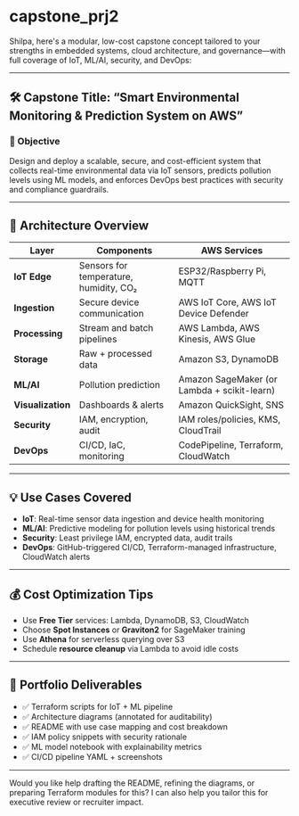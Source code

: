 # capstone_prj2

Shilpa, here's a modular, low-cost capstone concept tailored to your strengths in embedded systems, cloud architecture, and governance—with full coverage of IoT, ML/AI, security, and DevOps:

---

## 🛠️ Capstone Title: “Smart Environmental Monitoring & Prediction System on AWS”

### 🎯 Objective
Design and deploy a scalable, secure, and cost-efficient system that collects real-time environmental data via IoT sensors, predicts pollution levels using ML models, and enforces DevOps best practices with security and compliance guardrails.

---

## 🧩 Architecture Overview

| Layer | Components | AWS Services |
|------|------------|--------------|
| **IoT Edge** | Sensors for temperature, humidity, CO₂ | ESP32/Raspberry Pi, MQTT |
| **Ingestion** | Secure device communication | AWS IoT Core, AWS IoT Device Defender |
| **Processing** | Stream and batch pipelines | AWS Lambda, AWS Kinesis, AWS Glue |
| **Storage** | Raw + processed data | Amazon S3, DynamoDB |
| **ML/AI** | Pollution prediction | Amazon SageMaker (or Lambda + scikit-learn) |
| **Visualization** | Dashboards & alerts | Amazon QuickSight, SNS |
| **Security** | IAM, encryption, audit | IAM roles/policies, KMS, CloudTrail |
| **DevOps** | CI/CD, IaC, monitoring | CodePipeline, Terraform, CloudWatch |

---

## 💡 Use Cases Covered

- **IoT**: Real-time sensor data ingestion and device health monitoring
- **ML/AI**: Predictive modeling for pollution levels using historical trends
- **Security**: Least privilege IAM, encrypted data, audit trails
- **DevOps**: GitHub-triggered CI/CD, Terraform-managed infrastructure, CloudWatch alerts

---

## 💰 Cost Optimization Tips

- Use **Free Tier** services: Lambda, DynamoDB, S3, CloudWatch
- Choose **Spot Instances** or **Graviton2** for SageMaker training
- Use **Athena** for serverless querying over S3
- Schedule **resource cleanup** via Lambda to avoid idle costs

---

## 📁 Portfolio Deliverables

- ✅ Terraform scripts for IoT + ML pipeline
- ✅ Architecture diagrams (annotated for auditability)
- ✅ README with use case mapping and cost breakdown
- ✅ IAM policy snippets with security rationale
- ✅ ML model notebook with explainability metrics
- ✅ CI/CD pipeline YAML + screenshots

---

Would you like help drafting the README, refining the diagrams, or preparing Terraform modules for this? I can also help you tailor this for executive review or recruiter impact.
